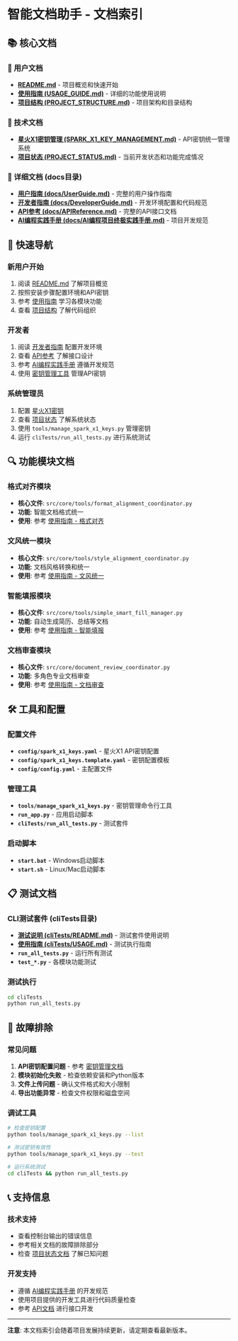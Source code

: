 # 智能文档助手 - 文档索引

## 📚 核心文档

### 🎯 用户文档
- **[README.md](README.md)** - 项目概览和快速开始
- **[使用指南 (USAGE_GUIDE.md)](USAGE_GUIDE.md)** - 详细的功能使用说明
- **[项目结构 (PROJECT_STRUCTURE.md)](PROJECT_STRUCTURE.md)** - 项目架构和目录结构

### 🔧 技术文档
- **[星火X1密钥管理 (SPARK_X1_KEY_MANAGEMENT.md)](SPARK_X1_KEY_MANAGEMENT.md)** - API密钥统一管理系统
- **[项目状态 (PROJECT_STATUS.md)](PROJECT_STATUS.md)** - 当前开发状态和功能完成情况

### 📖 详细文档 (docs目录)
- **[用户指南 (docs/UserGuide.md)](../docs/UserGuide.md)** - 完整的用户操作指南
- **[开发者指南 (docs/DeveloperGuide.md)](../docs/DeveloperGuide.md)** - 开发环境配置和代码规范
- **[API参考 (docs/APIReference.md)](../docs/APIReference.md)** - 完整的API接口文档
- **[AI编程实践手册 (docs/AI编程项目终极实践手册.md)](../docs/AI编程项目终极实践手册.md)** - 项目开发规范

## 🚀 快速导航

### 新用户开始
1. 阅读 [README.md](README.md) 了解项目概览
2. 按照安装步骤配置环境和API密钥
3. 参考 [使用指南](USAGE_GUIDE.md) 学习各模块功能
4. 查看 [项目结构](PROJECT_STRUCTURE.md) 了解代码组织

### 开发者
1. 阅读 [开发者指南](../docs/DeveloperGuide.md) 配置开发环境
2. 查看 [API参考](../docs/APIReference.md) 了解接口设计
3. 参考 [AI编程实践手册](../docs/AI编程项目终极实践手册.md) 遵循开发规范
4. 使用 [密钥管理工具](SPARK_X1_KEY_MANAGEMENT.md) 管理API密钥

### 系统管理员
1. 配置 [星火X1密钥](SPARK_X1_KEY_MANAGEMENT.md)
2. 查看 [项目状态](PROJECT_STATUS.md) 了解系统状态
3. 使用 `tools/manage_spark_x1_keys.py` 管理密钥
4. 运行 `cliTests/run_all_tests.py` 进行系统测试

## 🔍 功能模块文档

### 格式对齐模块
- **核心文件**: `src/core/tools/format_alignment_coordinator.py`
- **功能**: 智能文档格式统一
- **使用**: 参考 [使用指南 - 格式对齐](USAGE_GUIDE.md#格式对齐模块使用)

### 文风统一模块
- **核心文件**: `src/core/tools/style_alignment_coordinator.py`
- **功能**: 文档风格转换和统一
- **使用**: 参考 [使用指南 - 文风统一](USAGE_GUIDE.md#文风统一模块使用)

### 智能填报模块
- **核心文件**: `src/core/tools/simple_smart_fill_manager.py`
- **功能**: 自动生成简历、总结等文档
- **使用**: 参考 [使用指南 - 智能填报](USAGE_GUIDE.md#智能填报模块使用)

### 文档审查模块
- **核心文件**: `src/core/document_review_coordinator.py`
- **功能**: 多角色专业文档审查
- **使用**: 参考 [使用指南 - 文档审查](USAGE_GUIDE.md#文档审查模块使用)

## 🛠️ 工具和配置

### 配置文件
- **`config/spark_x1_keys.yaml`** - 星火X1 API密钥配置
- **`config/spark_x1_keys.template.yaml`** - 密钥配置模板
- **`config/config.yaml`** - 主配置文件

### 管理工具
- **`tools/manage_spark_x1_keys.py`** - 密钥管理命令行工具
- **`run_app.py`** - 应用启动脚本
- **`cliTests/run_all_tests.py`** - 测试套件

### 启动脚本
- **`start.bat`** - Windows启动脚本
- **`start.sh`** - Linux/Mac启动脚本

## 📋 测试文档

### CLI测试套件 (cliTests目录)
- **[测试说明 (cliTests/README.md)](../cliTests/README.md)** - 测试套件使用说明
- **[使用指南 (cliTests/USAGE.md)](../cliTests/USAGE.md)** - 测试执行指南
- **`run_all_tests.py`** - 运行所有测试
- **`test_*.py`** - 各模块功能测试

### 测试执行
```bash
cd cliTests
python run_all_tests.py
```

## 🔧 故障排除

### 常见问题
1. **API密钥配置问题** - 参考 [密钥管理文档](SPARK_X1_KEY_MANAGEMENT.md)
2. **模块初始化失败** - 检查依赖安装和Python版本
3. **文件上传问题** - 确认文件格式和大小限制
4. **导出功能异常** - 检查文件权限和磁盘空间

### 调试工具
```bash
# 检查密钥配置
python tools/manage_spark_x1_keys.py --list

# 测试密钥有效性
python tools/manage_spark_x1_keys.py --test

# 运行系统测试
cd cliTests && python run_all_tests.py
```

## 📞 支持信息

### 技术支持
- 查看控制台输出的错误信息
- 参考相关文档的故障排除部分
- 检查 [项目状态文档](PROJECT_STATUS.md) 了解已知问题

### 开发支持
- 遵循 [AI编程实践手册](../docs/AI编程项目终极实践手册.md) 的开发规范
- 使用项目提供的开发工具进行代码质量检查
- 参考 [API文档](../docs/APIReference.md) 进行接口开发

---

**注意**: 本文档索引会随着项目发展持续更新，请定期查看最新版本。
